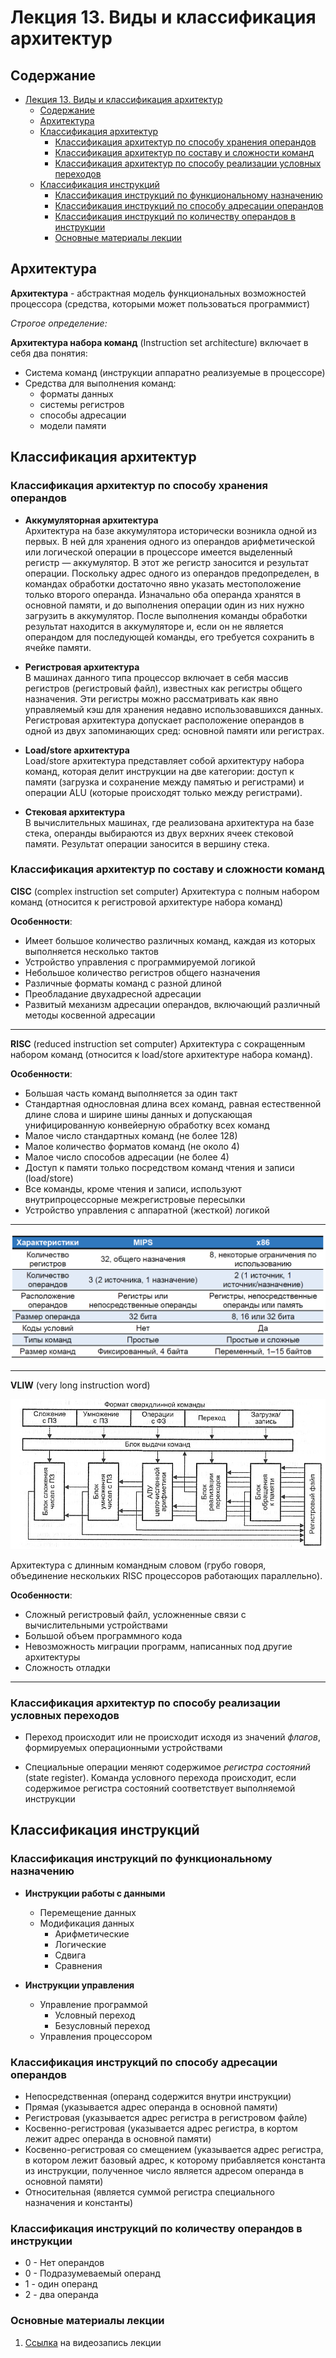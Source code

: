 # Лекция 13. Виды и классификация архитектур

## Содержание

- [Лекция 13. Виды и классификация архитектур](#лекция-13-виды-и-классификация-архитектур)
  - [Содержание](#содержание)
  - [Архитектура](#архитектура)
  - [Классификация архитектур](#классификация-архитектур)
    - [Классификация архитектур по способу хранения операндов](#классификация-архитектур-по-способу-хранения-операндов)
    - [Классификация архитектур по составу и сложности команд](#классификация-архитектур-по-составу-и-сложности-команд)
    - [Классификация архитектур по способу реализации условных переходов](#классификация-архитектур-по-способу-реализации-условных-переходов)
  - [Классификация инструкций](#классификация-инструкций)
    - [Классификация инструкций по функциональному назначению](#классификация-инструкций-по-функциональному-назначению)
    - [Классификация инструкций по способу адресации операндов](#классификация-инструкций-по-способу-адресации-операндов)
    - [Классификация инструкций по количеству операндов в инструкции](#классификация-инструкций-по-количеству-операндов-в-инструкции)
    - [Основные материалы лекции](#основные-материалы-лекции)

## Архитектура

**Архитектура** - абстрактная модель функциональных возможностей процессора (средства, которыми может пользоваться программист)

_Строгое определение:_

**Архитектура набора команд** (Instruction set architecture) включает в себя два понятия:

- Система команд (инструкции аппаратно реализуемые в процессоре)
- Средства для выполнения команд:
  - форматы данных
  - системы регистров
  - способы адресации
  - модели памяти

## Классификация архитектур

### Классификация архитектур по способу хранения операндов

- **Аккумуляторная архитектура**  
  Архитектура на базе аккумулятора исторически возникла одной из первых. В ней для хранения одного из операндов арифметической или логической операции в процессоре имеется выделенный регистр — аккумулятор. В этот же регистр заносится и результат операции. Поскольку адрес одного из операндов предопределен, в командах обработки достаточно явно указать местоположение только второго операнда. Изначально оба операнда хранятся в основной памяти, и до выполнения операции один из них нужно загрузить в аккумулятор. После выполнения команды обработки результат находится в аккумуляторе и, если он не является операндом для последующей команды, его требуется сохранить в ячейке памяти.

- **Регистровая архитектура**  
  В машинах данного типа процессор включает в себя массив регистров (регистровый файл), известных как регистры общего назначения. Эти регистры можно рассматривать как явно управляемый кэш для хранения недавно использовавшихся данных.
  Регистровая архитектура допускает расположение операндов в одной из двух запоминающих сред: основной памяти или регистрах.

- **Load/store архитектура**  
  Load/store архитектура представляет собой архитектуру набора команд, которая делит инструкции на две категории: доступ к памяти (загрузка и сохранение между памятью и регистрами) и операции ALU (которые происходят только между регистрами).

- **Стековая архитектура**  
  В вычислительных машинах, где реализована архитектура на базе стека, операнды выбираются из двух верхних ячеек стековой памяти. Результат операции заносится в вершину стека.

### Классификация архитектур по составу и сложности команд

**CISC** (complex instruction set computer)
Архитектура с полным набором команд (относится к регистровой архитектуре набора команд)

**Особенности**:

- Имеет большое количество различных команд, каждая из которых выполняется несколько тактов
- Устройство управления с программируемой логикой
- Небольшое количество регистров общего назначения
- Различные форматы команд с разной длиной
- Преобладание двухадресной адресации
- Развитый механизм адресации операндов, включающий различный методы косвенной адресации

---

**RISC** (reduced instruction set computer)
Архитектура с сокращенным набором команд (относится к load/store архитектуре набора команд).

**Особенности**:

- Большая часть команд выполняется за один такт
- Стандартная однословная длина всех команд, равная естественной длине слова и ширине шины данных и допускающая унифицированную конвейерную обработку всех команд
- Малое число стандартных команд (не более 128)
- Малое количество форматов команд (не около 4)
- Малое число способов адресации (не более 4)
- Доступ к памяти только посредством команд чтения и записи (load/store)
- Все команды, кроме чтения и записи, используют внутрипроцессорные межрегистровые пересылки
- Устройство управления с аппаратной (жесткой) логикой

---

![../.pic/Lectures/13.%20Processor%20architecture%20classification/fig_01.png](../.pic/Lectures/13.%20Processor%20architecture%20classification/fig_01.png)

---

**VLIW** (very long instruction word)

![../.pic/Lectures/13.%20Processor%20architecture%20classification/fig_02.png](../.pic/Lectures/13.%20Processor%20architecture%20classification/fig_02.png)

Архитектура с длинным командным словом (грубо говоря, объединение нескольких RISC процессоров работающих параллельно).

**Особенности**:

- Сложный регистровый файл, усложненные связи с вычислительными устройствами
- Большой объем программного кода
- Невозможность миграции программ, написанных под другие архитектуры
- Сложность отладки

---

### Классификация архитектур по способу реализации условных переходов

- Переход происходит или не происходит исходя из значений _флагов_, формируемых операционными устройствами

- Специальные операции меняют содержимое _регистра состояний_ (state register). Команда условного перехода происходит, если содержимое регистра состояний соответствует выполняемой инструкции

## Классификация инструкций

### Классификация инструкций по функциональному назначению

- **Инструкции работы с данными**
  - Перемещение данных
  - Модификация данных
    - Арифметические
    - Логические
    - Сдвига
    - Сравнения

- **Инструкции управления**
  - Управление программой
    - Условный переход
    - Безусловный переход
  - Управления процессором

### Классификация инструкций по способу адресации операндов

- Непосредственная (операнд содержится внутри инструкции)
- Прямая (указывается адрес операнда в основной памяти)
- Регистровая (указывается адрес регистра в регистровом файле)
- Косвенно-регистровая (указывается адрес регистра, в кортом лежит адрес операнда в основной памяти)
- Косвенно-регистровая со смещением (указывается адрес регистра, в котором лежит базовый адрес, к которому прибавляется константа из инструкции, полученное число является адресом операнда в основной памяти)
- Относительная (является суммой регистра специального назначения и константы)

### Классификация инструкций по количеству операндов в инструкции

- 0 - Нет операндов
- 0 - Подразумеваемый операнд
- 1 - один операнд
- 2 - два операнда

### Основные материалы лекции

1. [Ссылка](https://www.youtube.com/watch?v=w4KbkQSDJLU) на видеозапись лекции
